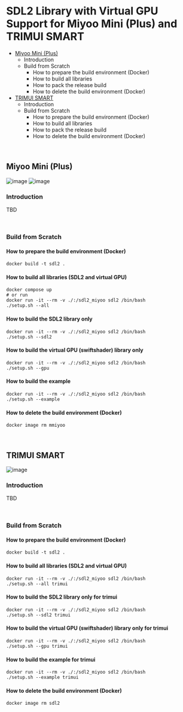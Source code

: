 # SDL2 Library with Virtual GPU Support for Miyoo Mini (Plus) and TRIMUI SMART
 - [Miyoo Mini (Plus)](#miyoo-mini-plus)
   - Introduction
   - Build from Scratch
     - How to prepare the build environment (Docker)
     - How to build all libraries
     - How to pack the release build
     - How to delete the build environment (Docker)
 - [TRIMUI SMART](#trimui-smart)
   - Introduction
   - Build from Scratch
     - How to prepare the build environment (Docker)
     - How to build all libraries
     - How to pack the release build
     - How to delete the build environment (Docker)

&nbsp;

## Miyoo Mini (Plus)
![image](images/mmiyoo/mm.jpg) ![image](images/mmiyoo/mmp.jpg)  

### Introduction
TBD

&nbsp;

### Build from Scratch
#### How to prepare the build environment (Docker)
```
docker build -t sdl2 .
```

#### How to build all libraries (SDL2 and virtual GPU)
```
docker compose up
# or run
docker run -it --rm -v ./:/sdl2_miyoo sdl2 /bin/bash
./setup.sh --all
```

#### How to build the SDL2 library only
```
docker run -it --rm -v ./:/sdl2_miyoo sdl2 /bin/bash
./setup.sh --sdl2
```

#### How to build the virtual GPU (swiftshader) library only
```
docker run -it --rm -v ./:/sdl2_miyoo sdl2 /bin/bash
./setup.sh --gpu
```

#### How to build the example
```
docker run -it --rm -v ./:/sdl2_miyoo sdl2 /bin/bash
./setup.sh --example
```

#### How to delete the build environment (Docker)
```
docker image rm mmiyoo
```

&nbsp;

## TRIMUI SMART
![image](images/trimui/trimui.jpg)  

### Introduction
TBD

&nbsp;

### Build from Scratch
#### How to prepare the build environment (Docker)
```
docker build -t sdl2 .
```

#### How to build all libraries (SDL2 and virtual GPU)
```
docker run -it --rm -v ./:/sdl2_miyoo sdl2 /bin/bash
./setup.sh --all trimui
```

#### How to build the SDL2 library only for trimui
```
docker run -it --rm -v ./:/sdl2_miyoo sdl2 /bin/bash
./setup.sh --sdl2 trimui
```

#### How to build the virtual GPU (swiftshader) library only for trimui
```
docker run -it --rm -v ./:/sdl2_miyoo sdl2 /bin/bash
./setup.sh --gpu trimui
```

#### How to build the example for trimui
```
docker run -it --rm -v ./:/sdl2_miyoo sdl2 /bin/bash
./setup.sh --example trimui
```

#### How to delete the build environment (Docker)
```
docker image rm sdl2
```
